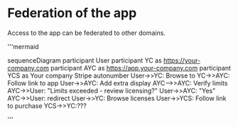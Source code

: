 # Federation of the app

Access to the app can be federated to other domains.

'''mermaid

sequenceDiagram
    participant User
    participant YC as https://your-company.com
    participant AYC as https://app.your-company.com
    participant YCS as Your company Stripe
    autonumber
    User->>YC: Browse to
    YC->>AYC: Follow link to app
    User->>AYC: Add extra display
    AYC-->>AYC: Verify limits
    AYC->>User: "Limits exceeded - review licensing?"
    User->>AYC: "Yes"
    AYC->>User: redirect
    User->>YC: Browse licenses
    User->>YCS: Follow link to purchase
    YCS->>YC:??? 
  
'''

